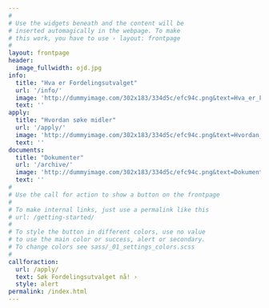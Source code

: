 ```yaml
---
#
# Use the widgets beneath and the content will be
# inserted automagically in the webpage. To make
# this work, you have to use › layout: frontpage
#
layout: frontpage
header:
  image_fullwidth: ojd.jpg
info:
  title: "Hva er Fordelingsutvalget"
  url: '/info/'
  image: 'http://dummyimage.com/302x183/334d5c/efc94c.png&text=Hva_er_Fordelingsutvalget'
  text: ''
apply:
  title: "Hvordan søke midler"
  url: '/apply/'
  image: 'http://dummyimage.com/302x183/334d5c/efc94c.png&text=Hvordan_soke_midler'
  text: ''
documents:
  title: "Dokumenter"
  url: '/archive/'
  image: 'http://dummyimage.com/302x183/334d5c/efc94c.png&text=Dokumenter'
  text: ''
#
# Use the call for action to show a button on the frontpage
#
# To make internal links, just use a permalink like this
# url: /getting-started/
#
# To style the button in different colors, use no value
# to use the main color or success, alert or secondary.
# To change colors see sass/_01_settings_colors.scss
#
callforaction:
  url: /apply/
  text: Søk Fordelingsutvalget nå! ›
  style: alert
permalink: /index.html
---
```

